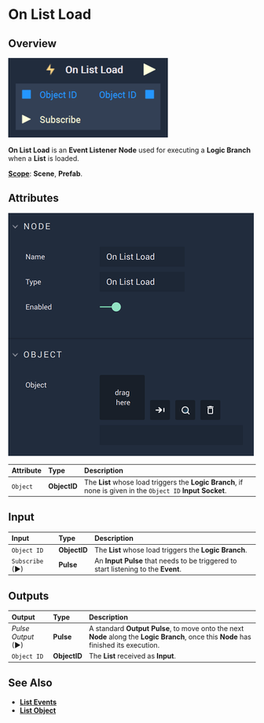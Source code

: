 # On List Load

## Overview

![The On List Load Node.](../../../.gitbook/assets/onlistloaduploadedimage.png)

**On List Load** is an **Event Listener** **Node** used for executing a **Logic Branch** when a **List** is loaded.

[**Scope**](../../overview.md#scopes): **Scene**, **Prefab**.

## Attributes

![The On List Load Node Attributes.](../../../.gitbook/assets/onlistloadattributes.png)

| Attribute | Type | Description |
| :--- | :--- | :--- |
| `Object` | **ObjectID** | The **List** whose load triggers the **Logic Branch**, if none is given in the `Object ID` **Input Socket**. |

## Input 

| Input | Type | Description |
| :--- | :--- | :--- |
| `Object ID` | **ObjectID** | The **List** whose load triggers the **Logic Branch**.
| `Subscribe` (►)|**Pulse** | An **Input Pulse** that needs to be triggered to start listening to the **Event**. |

## Outputs

| Output | Type | Description |
| :--- | :--- | :--- |
| _Pulse Output_ \(►\) | **Pulse** | A standard **Output Pulse**, to move onto the next **Node** along the **Logic Branch**, once this **Node** has finished its execution. |
| `Object ID` | **ObjectID** | The **List** received as **Input**. |

## See Also

* [**List Events**](./)
* [**List Object**](../../../objects-and-types/scene-objects/list-widget.md)

